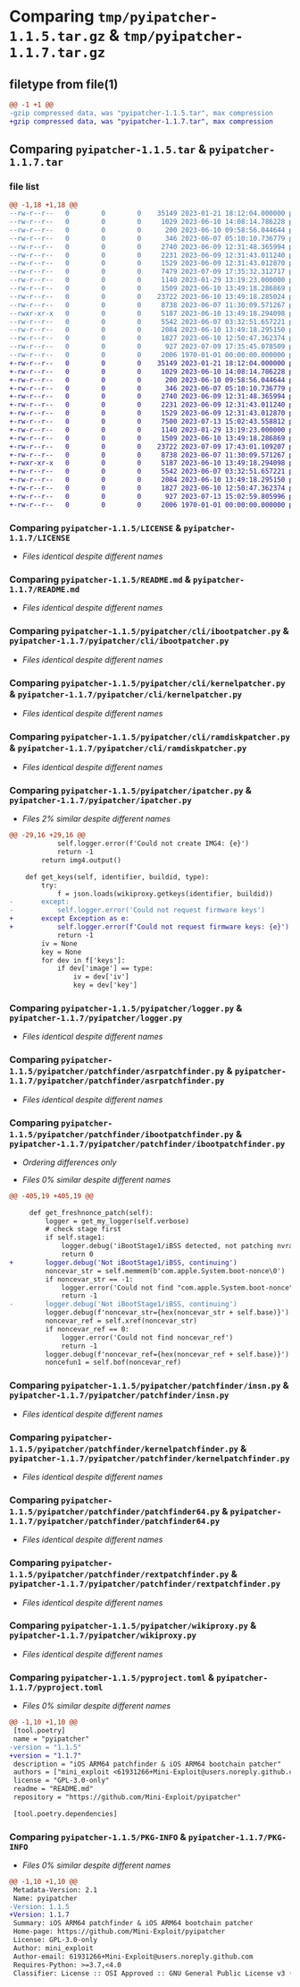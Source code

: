 # Comparing `tmp/pyipatcher-1.1.5.tar.gz` & `tmp/pyipatcher-1.1.7.tar.gz`

## filetype from file(1)

```diff
@@ -1 +1 @@
-gzip compressed data, was "pyipatcher-1.1.5.tar", max compression
+gzip compressed data, was "pyipatcher-1.1.7.tar", max compression
```

## Comparing `pyipatcher-1.1.5.tar` & `pyipatcher-1.1.7.tar`

### file list

```diff
@@ -1,18 +1,18 @@
--rw-r--r--   0        0        0    35149 2023-01-21 18:12:04.000000 pyipatcher-1.1.5/LICENSE
--rw-r--r--   0        0        0     1029 2023-06-10 14:08:14.786228 pyipatcher-1.1.5/README.md
--rw-r--r--   0        0        0      200 2023-06-10 09:58:56.044644 pyipatcher-1.1.5/pyipatcher/__init__.py
--rw-r--r--   0        0        0      346 2023-06-07 05:10:10.736779 pyipatcher-1.1.5/pyipatcher/__main__.py
--rw-r--r--   0        0        0     2740 2023-06-09 12:31:48.365994 pyipatcher-1.1.5/pyipatcher/cli/ibootpatcher.py
--rw-r--r--   0        0        0     2231 2023-06-09 12:31:43.011240 pyipatcher-1.1.5/pyipatcher/cli/kernelpatcher.py
--rw-r--r--   0        0        0     1529 2023-06-09 12:31:43.012870 pyipatcher-1.1.5/pyipatcher/cli/ramdiskpatcher.py
--rw-r--r--   0        0        0     7479 2023-07-09 17:35:32.312717 pyipatcher-1.1.5/pyipatcher/ipatcher.py
--rw-r--r--   0        0        0     1140 2023-01-29 13:19:23.000000 pyipatcher-1.1.5/pyipatcher/logger.py
--rw-r--r--   0        0        0     1509 2023-06-10 13:49:18.286869 pyipatcher-1.1.5/pyipatcher/patchfinder/asrpatchfinder.py
--rw-r--r--   0        0        0    23722 2023-06-10 13:49:18.285024 pyipatcher-1.1.5/pyipatcher/patchfinder/ibootpatchfinder.py
--rw-r--r--   0        0        0     8738 2023-06-07 11:30:09.571267 pyipatcher-1.1.5/pyipatcher/patchfinder/insn.py
--rwxr-xr-x   0        0        0     5187 2023-06-10 13:49:18.294098 pyipatcher-1.1.5/pyipatcher/patchfinder/kernelpatchfinder.py
--rw-r--r--   0        0        0     5542 2023-06-07 03:32:51.657221 pyipatcher-1.1.5/pyipatcher/patchfinder/patchfinder64.py
--rw-r--r--   0        0        0     2084 2023-06-10 13:49:18.295150 pyipatcher-1.1.5/pyipatcher/patchfinder/rextpatchfinder.py
--rw-r--r--   0        0        0     1827 2023-06-10 12:50:47.362374 pyipatcher-1.1.5/pyipatcher/wikiproxy.py
--rw-r--r--   0        0        0      927 2023-07-09 17:35:45.078509 pyipatcher-1.1.5/pyproject.toml
--rw-r--r--   0        0        0     2006 1970-01-01 00:00:00.000000 pyipatcher-1.1.5/PKG-INFO
+-rw-r--r--   0        0        0    35149 2023-01-21 18:12:04.000000 pyipatcher-1.1.7/LICENSE
+-rw-r--r--   0        0        0     1029 2023-06-10 14:08:14.786228 pyipatcher-1.1.7/README.md
+-rw-r--r--   0        0        0      200 2023-06-10 09:58:56.044644 pyipatcher-1.1.7/pyipatcher/__init__.py
+-rw-r--r--   0        0        0      346 2023-06-07 05:10:10.736779 pyipatcher-1.1.7/pyipatcher/__main__.py
+-rw-r--r--   0        0        0     2740 2023-06-09 12:31:48.365994 pyipatcher-1.1.7/pyipatcher/cli/ibootpatcher.py
+-rw-r--r--   0        0        0     2231 2023-06-09 12:31:43.011240 pyipatcher-1.1.7/pyipatcher/cli/kernelpatcher.py
+-rw-r--r--   0        0        0     1529 2023-06-09 12:31:43.012870 pyipatcher-1.1.7/pyipatcher/cli/ramdiskpatcher.py
+-rw-r--r--   0        0        0     7500 2023-07-13 15:02:43.558812 pyipatcher-1.1.7/pyipatcher/ipatcher.py
+-rw-r--r--   0        0        0     1140 2023-01-29 13:19:23.000000 pyipatcher-1.1.7/pyipatcher/logger.py
+-rw-r--r--   0        0        0     1509 2023-06-10 13:49:18.286869 pyipatcher-1.1.7/pyipatcher/patchfinder/asrpatchfinder.py
+-rw-r--r--   0        0        0    23722 2023-07-09 17:43:01.109207 pyipatcher-1.1.7/pyipatcher/patchfinder/ibootpatchfinder.py
+-rw-r--r--   0        0        0     8738 2023-06-07 11:30:09.571267 pyipatcher-1.1.7/pyipatcher/patchfinder/insn.py
+-rwxr-xr-x   0        0        0     5187 2023-06-10 13:49:18.294098 pyipatcher-1.1.7/pyipatcher/patchfinder/kernelpatchfinder.py
+-rw-r--r--   0        0        0     5542 2023-06-07 03:32:51.657221 pyipatcher-1.1.7/pyipatcher/patchfinder/patchfinder64.py
+-rw-r--r--   0        0        0     2084 2023-06-10 13:49:18.295150 pyipatcher-1.1.7/pyipatcher/patchfinder/rextpatchfinder.py
+-rw-r--r--   0        0        0     1827 2023-06-10 12:50:47.362374 pyipatcher-1.1.7/pyipatcher/wikiproxy.py
+-rw-r--r--   0        0        0      927 2023-07-13 15:02:59.805996 pyipatcher-1.1.7/pyproject.toml
+-rw-r--r--   0        0        0     2006 1970-01-01 00:00:00.000000 pyipatcher-1.1.7/PKG-INFO
```

### Comparing `pyipatcher-1.1.5/LICENSE` & `pyipatcher-1.1.7/LICENSE`

 * *Files identical despite different names*

### Comparing `pyipatcher-1.1.5/README.md` & `pyipatcher-1.1.7/README.md`

 * *Files identical despite different names*

### Comparing `pyipatcher-1.1.5/pyipatcher/cli/ibootpatcher.py` & `pyipatcher-1.1.7/pyipatcher/cli/ibootpatcher.py`

 * *Files identical despite different names*

### Comparing `pyipatcher-1.1.5/pyipatcher/cli/kernelpatcher.py` & `pyipatcher-1.1.7/pyipatcher/cli/kernelpatcher.py`

 * *Files identical despite different names*

### Comparing `pyipatcher-1.1.5/pyipatcher/cli/ramdiskpatcher.py` & `pyipatcher-1.1.7/pyipatcher/cli/ramdiskpatcher.py`

 * *Files identical despite different names*

### Comparing `pyipatcher-1.1.5/pyipatcher/ipatcher.py` & `pyipatcher-1.1.7/pyipatcher/ipatcher.py`

 * *Files 2% similar despite different names*

```diff
@@ -29,16 +29,16 @@
 			self.logger.error(f'Could not create IMG4: {e}')
 			return -1
 		return img4.output()
 
 	def get_keys(self, identifier, buildid, type):
 		try:
 			f = json.loads(wikiproxy.getkeys(identifier, buildid))
-		except:
-			self.logger.error('Could not request firmware keys')
+		except Exception as e:
+			self.logger.error(f'Could not request firmware keys: {e}')
 			return -1
 		iv = None
 		key = None
 		for dev in f['keys']:
 			if dev['image'] == type:
 				iv = dev['iv']
 				key = dev['key']
```

### Comparing `pyipatcher-1.1.5/pyipatcher/logger.py` & `pyipatcher-1.1.7/pyipatcher/logger.py`

 * *Files identical despite different names*

### Comparing `pyipatcher-1.1.5/pyipatcher/patchfinder/asrpatchfinder.py` & `pyipatcher-1.1.7/pyipatcher/patchfinder/asrpatchfinder.py`

 * *Files identical despite different names*

### Comparing `pyipatcher-1.1.5/pyipatcher/patchfinder/ibootpatchfinder.py` & `pyipatcher-1.1.7/pyipatcher/patchfinder/ibootpatchfinder.py`

 * *Ordering differences only*

 * *Files 0% similar despite different names*

```diff
@@ -405,19 +405,19 @@
 
     def get_freshnonce_patch(self):
         logger = get_my_logger(self.verbose)
         # check stage first
         if self.stage1:
             logger.debug('iBootStage1/iBSS detected, not patching nvram')
             return 0
+        logger.debug('Not iBootStage1/iBSS, continuing')
         noncevar_str = self.memmem(b'com.apple.System.boot-nonce\0')
         if noncevar_str == -1:
             logger.error('Could not find "com.apple.System.boot-nonce"')
             return -1
-        logger.debug('Not iBootStage1/iBSS, continuing')
         logger.debug(f'noncevar_str={hex(noncevar_str + self.base)}')
         noncevar_ref = self.xref(noncevar_str)
         if noncevar_ref == 0:
             logger.error('Could not find noncevar_ref')
             return -1
         logger.debug(f'noncevar_ref={hex(noncevar_ref + self.base)}')
         noncefun1 = self.bof(noncevar_ref)
```

### Comparing `pyipatcher-1.1.5/pyipatcher/patchfinder/insn.py` & `pyipatcher-1.1.7/pyipatcher/patchfinder/insn.py`

 * *Files identical despite different names*

### Comparing `pyipatcher-1.1.5/pyipatcher/patchfinder/kernelpatchfinder.py` & `pyipatcher-1.1.7/pyipatcher/patchfinder/kernelpatchfinder.py`

 * *Files identical despite different names*

### Comparing `pyipatcher-1.1.5/pyipatcher/patchfinder/patchfinder64.py` & `pyipatcher-1.1.7/pyipatcher/patchfinder/patchfinder64.py`

 * *Files identical despite different names*

### Comparing `pyipatcher-1.1.5/pyipatcher/patchfinder/rextpatchfinder.py` & `pyipatcher-1.1.7/pyipatcher/patchfinder/rextpatchfinder.py`

 * *Files identical despite different names*

### Comparing `pyipatcher-1.1.5/pyipatcher/wikiproxy.py` & `pyipatcher-1.1.7/pyipatcher/wikiproxy.py`

 * *Files identical despite different names*

### Comparing `pyipatcher-1.1.5/pyproject.toml` & `pyipatcher-1.1.7/pyproject.toml`

 * *Files 0% similar despite different names*

```diff
@@ -1,10 +1,10 @@
 [tool.poetry]
 name = "pyipatcher"
-version = "1.1.5"
+version = "1.1.7"
 description = "iOS ARM64 patchfinder & iOS ARM64 bootchain patcher"
 authors = ["mini_exploit <61931266+Mini-Exploit@users.noreply.github.com>"]
 license = "GPL-3.0-only"
 readme = "README.md"
 repository = "https://github.com/Mini-Exploit/pyipatcher"
 
 [tool.poetry.dependencies]
```

### Comparing `pyipatcher-1.1.5/PKG-INFO` & `pyipatcher-1.1.7/PKG-INFO`

 * *Files 0% similar despite different names*

```diff
@@ -1,10 +1,10 @@
 Metadata-Version: 2.1
 Name: pyipatcher
-Version: 1.1.5
+Version: 1.1.7
 Summary: iOS ARM64 patchfinder & iOS ARM64 bootchain patcher
 Home-page: https://github.com/Mini-Exploit/pyipatcher
 License: GPL-3.0-only
 Author: mini_exploit
 Author-email: 61931266+Mini-Exploit@users.noreply.github.com
 Requires-Python: >=3.7,<4.0
 Classifier: License :: OSI Approved :: GNU General Public License v3 (GPLv3)
```

